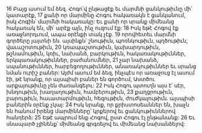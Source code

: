 16 Բայց ասում եմ ձեզ. Հոգո՛վ ընթացէք եւ մարմնի ցանկութիւնը մի՛ կատարէք, 17 քանի որ մարմինը Հոգու հակառակն է ցանկանում, իսկ Հոգին՝ մարմնի հակառակը: Եւ քանի որ սրանք միմեանց հակառակ են, մի՛ արէք այն, ինչ ուզում էք: 18 Իսկ եթէ Հոգով էք առաջնորդւում, ապա օրէնքի տակ չէք. 19 որովհետեւ մարմնի գործերը յայտնի են. այսինքն՝ շնութիւն, պոռնկութիւն, պղծութիւն, վաւաշոտութիւն, 20 կռապաշտութիւն, կախարդութիւն, թշնամութիւն, կռիւ, նախանձ, բարկութիւն, հակառակութիւններ, երկպառակութիւններ, բաժանումներ, 21 չար նախանձ, սպանութիւններ, հարբեցողութիւններ, անառակութիւններ եւ սրանց նման ուրիշ բաներ: Այժմ ասում եմ ձեզ, ինչպէս որ առաջուց էլ ասում էի, թէ նրանք, որ այսպիսի բաներ են գործում, Աստծու արքայութիւնը չեն ժառանգելու: 22 Իսկ Հոգու պտուղն այս է՝ սէր, խնդութիւն, խաղաղութիւն, համբերութիւն, 23 քաղցրութիւն, բարութիւն, հաւատարմութիւն, հեզութիւն, ժուժկալութիւն. այսպիսի բաներին օրէնք չկայ: 24 Իսկ նրանք, որ քրիստոսեաններ են, խաչն են հանում իրենց մարմինները՝ կրքերով եւ ցանկութիւններով հանդերձ: 25 Եթէ ապրում ենք Հոգով, ըստ Հոգու էլ ընթանանք: 26 Եւ սնապարծ չլինենք՝ միմեանց գրգռելով եւ միմեանց նախանձելով:
